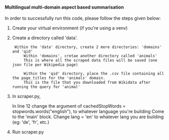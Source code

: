 #### Multilingual multi-domain aspect based summarisation

In order to successfully run this code, please follow the steps given below:

1. Create your virtual environment (if you're using a venv)
2. Create a directory called 'data'. 

        Within the 'data' directory, create 2 more directories: 'domains' and 'qid'
            Within 'domains', cretae another directory called 'animals'
            This is where all the scraped data files will be saved (one json file per Wikipedia page)

            Within the 'qid' directory, place the .csv file containing all the page_titles for the 'animals' domain.
            This is the file that you downloaded from Wikidata after running the query for 'animal'
            
3. In scraper.py, 

    In line 12 change the argument of cachedStopWords = stopwords.words("english"), to whatever language you're building
    Come to the 'main' block. Change lang = 'en' to whatever lang you are building (eg: 'de', 'fr', etc.)
    
4. Run scraper.py
